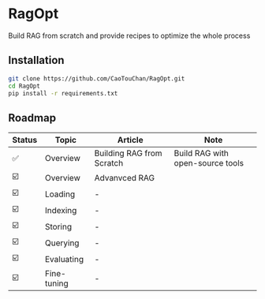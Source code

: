 # RagOpt
Build RAG from scratch and provide recipes to optimize the whole process

## Installation
```bash
git clone https://github.com/CaoTouChan/RagOpt.git
cd RagOpt
pip install -r requirements.txt
```

## Roadmap

| **Status** | **Topic**   | **Article**               | Note |
|------|-------------|---------------------------|------|
|    ✅ | Overview    | Building RAG from Scratch | Build RAG with open-source tools |
| ☑️ | Overview    | Advanvced RAG             |      |
|  ☑️  | Loading     | -                         |      |
|  ☑️  | Indexing    | -                         |      |
|  ☑️  | Storing     | -                         |      |
|  ☑️  | Querying    | -                         |      |
|  ☑️  | Evaluating  | -                         |      |
|  ☑️  | Fine-tuning | -                         |      |

